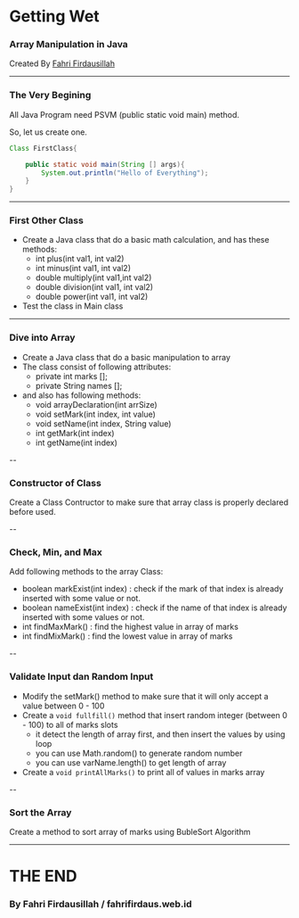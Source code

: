 # Getting Wet

### Array Manipulation in Java

Created By [Fahri Firdausillah](http://fahrifirdaus.web.id)

---

### The Very Begining

All Java Program need PSVM (public static void main) method.

So, let us create one.

```java
Class FirstClass{

	public static void main(String [] args){
		System.out.println("Hello of Everything");
	}
}
```

---

### First Other Class

- Create a Java class that do a basic math calculation, and has these methods:
  - int plus(int val1, int val2)
  - int minus(int val1, int val2)
  - double multiply(int val1,int val2)
  - double division(int val1, int val2)
  - double power(int val1, int val2)
- Test the class in Main class

---

### Dive into Array

- Create a Java class that do a basic manipulation to array
- The class consist of following attributes:
  - private int marks [];
  - private String names [];
- and also has following methods:
  - void arrayDeclaration(int arrSize)
  - void setMark(int index, int value)
  - void setName(int index, String value)
  - int getMark(int index)
  - int getName(int index)

--

### Constructor of Class

Create a Class Contructor to make sure that array class is properly declared before used.

--

### Check, Min, and Max 

Add following methods to the array Class:

- boolean markExist(int index) : check if the mark of that index is already inserted with some value or not.
- boolean nameExist(int index) : check if the name of that index is already inserted with some values or not.
- int findMaxMark() : find the highest value in array of marks
- int findMixMark() : find the lowest value in array of marks

--

### Validate Input dan Random Input

- Modify the setMark() method to make sure that it will only accept a value between 0 - 100
- Create a ```void fullfill()``` method that insert random integer (between 0 - 100) to all of marks slots
  - it detect the length of array first, and then insert the values by using loop
  - you can use Math.random() to generate random number
  - you can use varName.length() to get length of array
- Create a ```void printAllMarks()``` to print all of values in marks array

--

### Sort the Array

Create a method to sort array of marks using BubleSort Algorithm

---

# THE END

### By Fahri Firdausillah / fahrifirdaus.web.id
